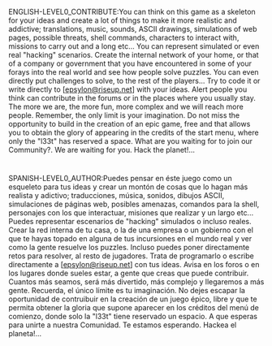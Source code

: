 ENGLISH-LEVEL0_CONTRIBUTE:You can think on this game as a skeleton for your ideas and create a lot of things to make it more realistic and addictive; translations, music, sounds, ASCII drawings, simulations of web pages, possible threats, shell commands, characters to interact with, missions to carry out and a long etc... You can represent simulated or even real "hacking" scenarios. Create the internal network of your home, or that of a company or government that you have encountered in some of your forays into the real world and see how people solve puzzles. You can even directly put challenges to solve, to the rest of the players... Try to code it or write directly to [epsylon@riseup.net] with your ideas. Alert people you think can contribute in the forums or in the places where you usually stay. The more we are, the more fun, more complex and we will reach more people. Remember, the only limit is your imagination. Do not miss the opportunity to build in the creation of an epic game, free and that allows you to obtain the glory of appearing in the credits of the start menu, where only the "l33t" has reserved a space. What are you waiting for to join our Community?. We are waiting for you. Hack the planet!...
#
SPANISH-LEVEL0_AUTHOR:Puedes pensar en éste juego como un esqueleto para tus ideas y crear un montón de cosas que lo hagan más realista y adictivo; traducciones, música, sonidos, dibujos ASCII, simulaciones de páginas web, posibles amenazas, comandos para la shell, personajes con los que interactuar, misiones que realizar y un largo etc... Puedes representar escenarios de "hacking" simulados o incluso reales. Crear la red interna de tu casa, o la de una empresa o un gobierno con el que te hayas topado en alguna de tus incursiones en el mundo real y ver como la gente resuelve los puzzles. Incluso puedes poner directamente retos para resolver, al resto de jugadores. Trata de programarlo o escribe directamente a [epsylon@riseup.net] con tus ideas. Avisa en los foros o en los lugares donde sueles estar, a gente que creas que puede contribuir. Cuantos más seamos, será más divertido, más complejo y llegaremos a más gente. Recuerda, el único límite es tu imaginación. No dejes escapar la oportunidad de contruibuir en la creación de un juego épico, libre y que te permita obtener la gloria que supone aparecer en los créditos del menú de comienzo, donde solo la "l33t" tiene reservado un espacio. A que esperas para unirte a nuestra Comunidad. Te estamos esperando. Hackea el planeta!...
